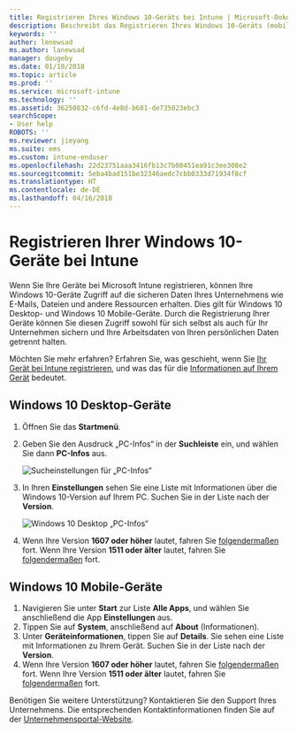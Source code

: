 ```yaml
---
title: Registrieren Ihres Windows 10-Geräts bei Intune | Microsoft-Dokumentation
description: Beschreibt das Registrieren Ihres Windows 10-Geräts (mobil oder Desktop) bei Intune.
keywords: ''
author: lenewsad
ms.author: lanewsad
manager: dougeby
ms.date: 01/10/2018
ms.topic: article
ms.prod: ''
ms.service: microsoft-intune
ms.technology: ''
ms.assetid: 36250832-c6fd-4e8d-b681-de735023ebc3
searchScope:
- User help
ROBOTS: ''
ms.reviewer: jieyang
ms.suite: ems
ms.custom: intune-enduser
ms.openlocfilehash: 22d23751aaa3416fb13c7b08451ea91c3ee308e2
ms.sourcegitcommit: 5eba4bad151be32346aedc7cbb0333d71934f8cf
ms.translationtype: HT
ms.contentlocale: de-DE
ms.lasthandoff: 04/16/2018
---
```

# <a name="enroll-your-windows-10-devices-in-intune"></a>Registrieren Ihrer Windows 10-Geräte bei Intune

Wenn Sie Ihre Geräte bei Microsoft Intune registrieren, können Ihre Windows 10-Geräte Zugriff auf die sicheren Daten Ihres Unternehmens wie E-Mails, Dateien und andere Ressourcen erhalten. Dies gilt für Windows 10 Desktop- und Windows 10 Mobile-Geräte. Durch die Registrierung Ihrer Geräte können Sie diesen Zugriff sowohl für sich selbst als auch für Ihr Unternehmen sichern und Ihre Arbeitsdaten von Ihren persönlichen Daten getrennt halten.

Möchten Sie mehr erfahren? Erfahren Sie, was geschieht, wenn Sie [Ihr Gerät bei Intune registrieren](what-happens-if-you-install-the-company-portal-app-and-enroll-your-device-in-intune-windows.md), und was das für die [Informationen auf Ihrem Gerät](what-info-can-your-company-see-when-you-enroll-your-device-in-intune.md) bedeutet.

## <a name="windows-10-desktop-devices"></a>Windows 10 Desktop-Geräte

1. Öffnen Sie das **Startmenü**.

2. Geben Sie den Ausdruck „PC-Infos“ in der __Suchleiste__ ein, und wählen Sie dann __PC-Infos__ aus.

   ![Sucheinstellungen für „PC-Infos“](media/searching_for_about_your_pc.png)

3. In Ihren __Einstellungen__ sehen Sie eine Liste mit Informationen über die Windows 10-Version auf Ihrem PC. Suchen Sie in der Liste nach der __Version__.

   ![Windows 10 Desktop „PC-Infos“](media/settings_about_pc.png)

4. Wenn Ihre Version __1607 oder höher__ lautet, fahren Sie [folgendermaßen](enroll-your-w10-device-access-work-or-school.md) fort. Wenn Ihre Version __1511 oder älter__ lautet, fahren Sie [folgendermaßen](enroll-your-w10-device-your-account.md) fort.

## <a name="windows-10-mobile-devices"></a>Windows 10 Mobile-Geräte        

1.  Navigieren Sie unter __Start__ zur Liste __Alle Apps__, und wählen Sie anschließend die App __Einstellungen__ aus.        
2.  Tippen Sie auf __System__, anschließend auf __About__ (Informationen).       
3.  Unter __Geräteinformationen__, tippen Sie auf __Details__. Sie sehen eine Liste mit Informationen zu Ihrem Gerät. Suchen Sie in der Liste nach der __Version__.        
4.  Wenn Ihre Version __1607 oder höher__ lautet, fahren Sie [folgendermaßen](enroll-your-w10-device-access-work-or-school.md) fort. Wenn Ihre Version __1511 oder älter__ lautet, fahren Sie [folgendermaßen](enroll-your-w10-device-your-account.md) fort.

Benötigen Sie weitere Unterstützung? Kontaktieren Sie den Support Ihres Unternehmens. Die entsprechenden Kontaktinformationen finden Sie auf der [Unternehmensportal-Website](https://portal.manage.microsoft.com#HelpDeskDialog).
